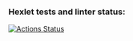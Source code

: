 ### Hexlet tests and linter status:
[![Actions Status](https://github.com/Anton-95/python-project-49/actions/workflows/hexlet-check.yml/badge.svg)](https://github.com/Anton-95/python-project-49/actions)
